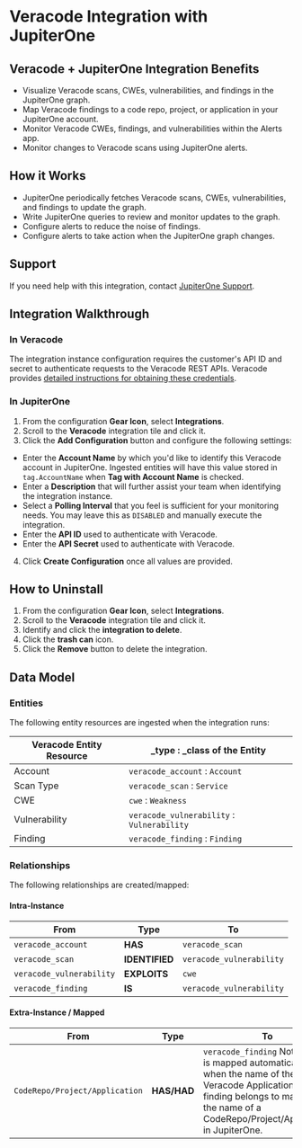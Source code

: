 # Veracode Integration with JupiterOne

## Veracode + JupiterOne Integration Benefits

- Visualize Veracode scans, CWEs, vulnerabilities, and findings in the JupiterOne graph.
- Map Veracode findings to a code repo, project, or application in your JupiterOne account.
- Monitor Veracode CWEs, findings, and vulnerabilities within the Alerts app.
- Monitor changes to Veracode scans using JupiterOne alerts.

## How it Works

- JupiterOne periodically fetches Veracode scans, CWEs, vulnerabilities,
  and findings to update the graph.
- Write JupiterOne queries to review and monitor updates to the graph.
- Configure alerts to reduce the noise of findings.
- Configure alerts to take action when the JupiterOne graph changes.

## Support

If you need help with this integration, contact [JupiterOne Support](https://community.askj1.com).

## Integration Walkthrough

### In Veracode

The integration instance configuration requires the customer's API ID and secret
to authenticate requests to the Veracode REST APIs. Veracode provides [detailed
instructions for obtaining these credentials](https://help.veracode.com/r/c_veracode_integrations).

### In JupiterOne

1. From the configuration **Gear Icon**, select **Integrations**.
2. Scroll to the **Veracode** integration tile and click it.
3. Click the **Add Configuration** button and configure the following settings:

- Enter the **Account Name** by which you'd like to identify this Veracode
  account in JupiterOne. Ingested entities will have this value stored in
  `tag.AccountName` when **Tag with Account Name** is checked.
- Enter a **Description** that will further assist your team when identifying
  the integration instance.
- Select a **Polling Interval** that you feel is sufficient for your monitoring
  needs. You may leave this as `DISABLED` and manually execute the integration.
- Enter the **API ID** used to authenticate with Veracode.
- Enter the **API Secret** used to authenticate with Veracode.

4. Click **Create Configuration** once all values are provided.

## How to Uninstall

1. From the configuration **Gear Icon**, select **Integrations**.
2. Scroll to the **Veracode** integration tile and click it.
3. Identify and click the **integration to delete**.
4. Click the **trash can** icon.
5. Click the **Remove** button to delete the integration.

## Data Model

### Entities

The following entity resources are ingested when the integration runs:

| Veracode Entity Resource | \_type : \_class of the Entity             |
| ------------------------ | ------------------------------------------ |
| Account                  | `veracode_account` : `Account`             |
| Scan Type                | `veracode_scan` : `Service`                |
| CWE                      | `cwe` : `Weakness`                         |
| Vulnerability            | `veracode_vulnerability` : `Vulnerability` |
| Finding                  | `veracode_finding` : `Finding`             |

### Relationships

The following relationships are created/mapped:

#### Intra-Instance

| From                     | Type           | To                       |
| ------------------------ | -------------- | ------------------------ |
| `veracode_account`       | **HAS**        | `veracode_scan`          |
| `veracode_scan`          | **IDENTIFIED** | `veracode_vulnerability` |
| `veracode_vulnerability` | **EXPLOITS**   | `cwe`                    |
| `veracode_finding`       | **IS**         | `veracode_vulnerability` |

#### Extra-Instance / Mapped

| From                           | Type        | To                                                                                                                                                                                            |
| ------------------------------ | ----------- | --------------------------------------------------------------------------------------------------------------------------------------------------------------------------------------------- |
| `CodeRepo/Project/Application` | **HAS/HAD** | `veracode_finding` Note: This is mapped automatically only when the name of the Veracode Application the finding belongs to matches the name of a CodeRepo/Project/Application in JupiterOne. |
